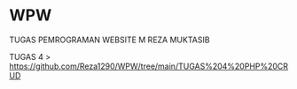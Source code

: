 # WPW
 TUGAS PEMROGRAMAN WEBSITE M REZA MUKTASIB

TUGAS 4 > https://github.com/Reza1290/WPW/tree/main/TUGAS%204%20PHP%20CRUD
